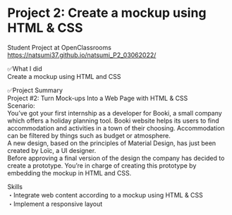 # Project 2: Create a mockup using HTML & CSS
Student Project at OpenClassrooms<br>
https://natsumi37.github.io/natsumi_P2_03062022/

✅What I did<br>
Create a mockup using HTML and CSS

✅Project Summary<br>
Project #2: Turn Mock-ups Into a Web Page with HTML & CSS<br>
Scenario:<br>
You’ve got your first internship as a developer for Booki, a small company which offers a holiday planning tool. Booki website helps its users to find accommodation and activities in a town of their choosing. Accommodation can be filtered by things such as budget or atmosphere.<br>
A new design, based on the principles of Material Design, has just been created by Loïc, a UI designer.<br>
Before approving a final version of the design the company has decided to create a prototype. You’re in charge of creating this prototype by embedding the mockup in HTML and CSS.

Skills<br>
・Integrate web content according to a mockup using HTML & CSS<br>
・Implement a responsive layout